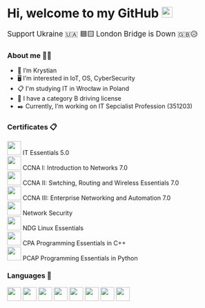 # Hi, welcome to my GitHub <img src="https://media.giphy.com/media/hvRJCLFzcasrR4ia7z/giphy.gif" width="25px">
<big>Support Ukraine 🇺🇦 🟦🟨</big>
<big>London Bridge is Down 🇬🇧😥</big>

### About me 🧑‍💻
- 👋 I’m Krystian
- 🖥️ I’m interested in IoT, OS, CyberSecurity
- 📋 I'm studying IT in Wrocław in Poland
- 🚗 I have a category B driving license
- ✒️ Currently, I’m working on IT Sepcialist Profession (351203)

<!--
### My Little Demons 😈

<table>
  <tr><td> <img height="32" src="https://cdn.jsdelivr.net/npm/simple-icons@v3/icons/acer.svg" /> Acer Nitro 5 [1 TB SSD, DDR4 8GB, nVidia GeForce MX150] </td></tr>
  <tr><td> <img height="32" background="white" src="https://cdn.jsdelivr.net/npm/simple-icons@v3/icons/samsung.svg" /> Samsung Galaxy A70 [128GB SSD, 6GB RAM] </td></tr>
  <tr><td> <img height="32" src="https://cdn.jsdelivr.net/npm/simple-icons@v3/icons/samsung.svg" /> Samsung Galaxy Tab S7 [128GB SSD, 6GB RAM] </td></tr>
 </table>
 -->

 

### Certificates 📋
<img height="32" width="32" src="https://cdn.jsdelivr.net/npm/simple-icons@v3/icons/cisco.svg" /> IT Essentials 5.0  
<img height="32" width="32" src="https://cdn.jsdelivr.net/npm/simple-icons@v3/icons/cisco.svg" /> CCNA I: Introduction to Networks 7.0  
<img height="32" width="32" src="https://cdn.jsdelivr.net/npm/simple-icons@v3/icons/cisco.svg" /> CCNA II: Swtching, Routing and Wireless Essentials 7.0  
<img height="32" width="32" src="https://cdn.jsdelivr.net/npm/simple-icons@v3/icons/cisco.svg" /> CCNA III: Enterprise Networking and Automation 7.0  
<img height="32" width="32" src="https://cdn.jsdelivr.net/npm/simple-icons@v3/icons/cisco.svg" /> Network Security  
<img height="32" width="32" src="https://cdn.jsdelivr.net/npm/simple-icons@v3/icons/linux.svg" /> NDG Linux Essentials  
<img height="32" width="32" src="https://cdn.jsdelivr.net/npm/simple-icons@v3/icons/cplusplus.svg" /> CPA Programming Essentials in C++  
<img height="32" width="32" src="https://cdn.jsdelivr.net/npm/simple-icons@v3/icons/python.svg" /> PCAP Programming Essentials in Python  




### Languages 💾 
<img height="32" width="32" src="https://cdn.jsdelivr.net/npm/simple-icons@v3/icons/html5.svg" /> <img height="32" width="32" src="https://cdn.jsdelivr.net/npm/simple-icons@v3/icons/css3.svg" /> <img height="32" width="32" src="https://cdn.jsdelivr.net/npm/simple-icons@v3/icons/javascript.svg" /> <img height="32" width="32" src="https://cdn.jsdelivr.net/npm/simple-icons@v3/icons/mysql.svg" /> <img height="32" width="32" src="https://cdn.jsdelivr.net/npm/simple-icons@v3/icons/php.svg" /> <img height="32" width="32" src="https://cdn.jsdelivr.net/npm/simple-icons@v3/icons/cplusplus.svg" /> <img height="32" width="32" src="https://cdn.jsdelivr.net/npm/simple-icons@v3/icons/python.svg" /> <img height="32" width="32" src="https://cdn.jsdelivr.net/npm/simple-icons@v3/icons/csharp.svg" /> 



<!--
### Tools 🔧
> Soon







### OS 🪟🐧

<img height="32" width="32" src="https://cdn.jsdelivr.net/npm/simple-icons@v3/icons/windows.svg" />: 
<img height="32" width="32" src="https://cdn.jsdelivr.net/npm/simple-icons@v3/icons/windowsxp.svg" /> `XP`, `7`, `10`, `11`
<br />

<img height="32" width="32" src="https://cdn.jsdelivr.net/npm/simple-icons@v3/icons/linux.svg" />: 
<img height="32" width="32" src="https://cdn.jsdelivr.net/npm/simple-icons@v3/icons/ubuntu.svg" /> 
<img height="32" width="32" src="https://cdn.jsdelivr.net/npm/simple-icons@v3/icons/debian.svg" /> 
<img height="32" width="32" src="https://cdn.jsdelivr.net/npm/simple-icons@v3/icons/linuxmint.svg" /> 
<img height="32" width="32" src="https://cdn.jsdelivr.net/npm/simple-icons@v3/icons/zorin.svg" /> 
<br />

<img height="32" width="32" src="https://cdn.jsdelivr.net/npm/simple-icons@v3/icons/android.svg" />: 
<img height="32" src="https://cdn.jsdelivr.net/npm/simple-icons@v3/icons/samsung.svg" /> 
<br />
-->

